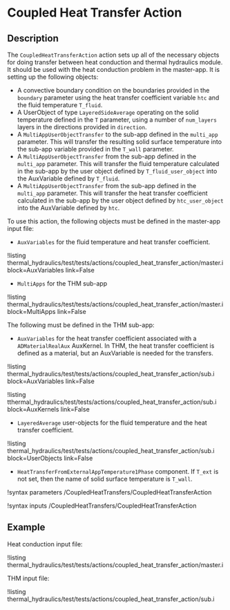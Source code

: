 # Coupled Heat Transfer Action

## Description

The `CoupledHeatTransferAction` action sets up all of the necessary objects for
doing transfer between heat conduction and thermal hydraulics module. It should
be used with the heat conduction problem in the master-app. It is setting up the following objects:

- A convective boundary condition on the boundaries provided in the `boundary` parameter
  using the heat transfer coefficient variable `htc` and the fluid temperature `T_fluid`.
- A UserObject of type `LayeredSideAverage` operating on the solid temperature defined
  in the `T` parameter, using a number of `num_layers` layers in the directions provided
  in `direction`.
- A `MultiAppUserObjectTransfer` to the sub-app defined in the `multi_app` parameter.
  This will transfer the resulting solid surface temperature into the sub-app variable
  provided in the `T_wall` parameter.
- A `MultiAppUserObjectTransfer` from the sub-app defined in the `multi_app` parameter.
  This will transfer the fluid temperature calculated in the sub-app by the user object defined by
  `T_fluid_user_object` into the AuxVariable defined by `T_fluid`.
- A `MultiAppUserObjectTransfer` from the sub-app defined in the `multi_app` parameter.
  This will transfer the heat transfer coefficient calculated in the sub-app by the user object
  defined by `htc_user_object` into the AuxVariable defined by `htc`.

To use this action, the following objects must be defined in the master-app input file:

- `AuxVariables` for the fluid temperature and heat transfer coefficient.

!listing thermal_hydraulics/test/tests/actions/coupled_heat_transfer_action/master.i
         block=AuxVariables
         link=False


- `MultiApps` for the THM sub-app

!listing thermal_hydraulics/test/tests/actions/coupled_heat_transfer_action/master.i
         block=MultiApps
         link=False

The following must be defined in the THM sub-app:

- `AuxVariables` for the heat transfer coefficient associated with a `ADMaterialRealAux` AuxKernel.
  In THM, the heat transfer coefficient is defined as a material, but an AuxVariable is needed
  for the transfers.

!listing thermal_hydraulics/test/tests/actions/coupled_heat_transfer_action/sub.i
         block=AuxVariables
         link=False


 !listing tthermal_hydraulics/test/tests/actions/coupled_heat_transfer_action/sub.i
          block=AuxKernels
          link=False

- `LayeredAverage` user-objects for the fluid temperature and the heat transfer coefficient.

!listing thermal_hydraulics/test/tests/actions/coupled_heat_transfer_action/sub.i
         block=UserObjects
         link=False

- `HeatTransferFromExternalAppTemperature1Phase` component. If `T_ext` is not set, then the name of
   solid surface temperature is `T_wall`.


!syntax parameters /CoupledHeatTransfers/CoupledHeatTransferAction

!syntax inputs /CoupledHeatTransfers/CoupledHeatTransferAction


## Example

Heat conduction input file:

!listing thermal_hydraulics/test/tests/actions/coupled_heat_transfer_action/master.i

THM input file:

!listing thermal_hydraulics/test/tests/actions/coupled_heat_transfer_action/sub.i
